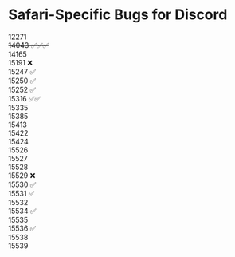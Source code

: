 # Safari-Specific Bugs for Discord
12271  
~~14043 ✅✅✅~~  
14165  
15191 ❌  
15247 ✅  
15250 ✅  
15252 ✅  
15316 ✅✅  
15335  
15385  
15413  
15422   
15424  
15526  
15527  
15528  
15529 ❌  
15530 ✅   
15531 ✅  
15532   
15534 ✅  
15535   
15536 ✅   
15538   
15539   
